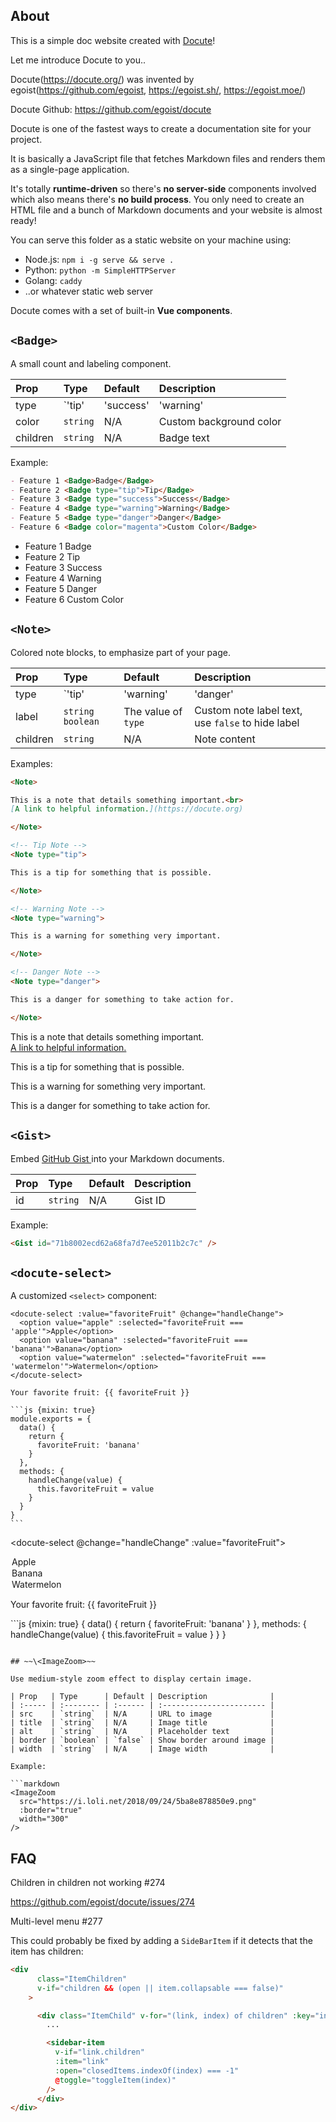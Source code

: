 ## About

This is a simple doc website created with [Docute](https://docute.org)!

Let me introduce Docute to you..

Docute(https://docute.org/) was invented by egoist(https://github.com/egoist, https://egoist.sh/, https://egoist.moe/)

Docute Github: https://github.com/egoist/docute

Docute is one of the fastest ways to create a documentation site for your project.

It is basically a JavaScript file that fetches Markdown files and renders them as a single-page application.

It's totally **runtime-driven** so there's **no server-side** components involved which also means there's **no build process**. You only need to create an HTML file and a bunch of Markdown documents and your website is almost ready!

You can serve this folder as a static website on your machine using:

- Node.js: `npm i -g serve && serve .`
- Python: `python -m SimpleHTTPServer`
- Golang: `caddy`
- ..or whatever static web server

Docute comes with a set of built-in **Vue components**.

## `<Badge>`

A small count and labeling component.

| Prop     | Type                                       | Default | Description             |
| :------- | :----------------------------------------- | :------ | :---------------------- |
| type     | `'tip' | 'success' | 'warning' | 'danger'` | N/A     | Badge type              |
| color    | `string`                                   | N/A     | Custom background color |
| children | `string`                                   | N/A     | Badge text              |

Example:

```markdown
- Feature 1 <Badge>Badge</Badge>
- Feature 2 <Badge type="tip">Tip</Badge>
- Feature 3 <Badge type="success">Success</Badge>
- Feature 4 <Badge type="warning">Warning</Badge>
- Feature 5 <Badge type="danger">Danger</Badge>
- Feature 6 <Badge color="magenta">Custom Color</Badge>
```

- Feature 1 <Badge>Badge</Badge>
- Feature 2 <Badge type="tip">Tip</Badge>
- Feature 3 <Badge type="success">Success</Badge>
- Feature 4 <Badge type="warning">Warning</Badge>
- Feature 5 <Badge type="danger">Danger</Badge>
- Feature 6 <Badge color="magenta">Custom Color</Badge>

## `<Note>`

Colored note blocks, to emphasize part of your page.

| Prop     | Type                                       | Default             | Description                                       |
| :------- | :----------------------------------------- | :------------------ | :------------------------------------------------ |
| type     | `'tip' | 'warning' | 'danger' | 'success'` | N/A                 | Note type                                         |
| label    | `string` `boolean`                         | The value of `type` | Custom note label text, use `false` to hide label |
| children | `string`                                   | N/A                 | Note content                                      |

Examples:

```markdown
<Note>

This is a note that details something important.<br>
[A link to helpful information.](https://docute.org)

</Note>

<!-- Tip Note -->
<Note type="tip">

This is a tip for something that is possible.

</Note>

<!-- Warning Note -->
<Note type="warning">

This is a warning for something very important.

</Note>

<!-- Danger Note -->
<Note type="danger">

This is a danger for something to take action for.

</Note>
```

<Note>

This is a note that details something important.<br>
[A link to helpful information.](https://docute.org)

</Note>

<!-- Tip Note -->
<Note type="tip">

This is a tip for something that is possible.

</Note>

<!-- Warning Note -->
<Note type="warning">

This is a warning for something very important.

</Note>

<!-- Danger Note -->
<Note type="danger">

This is a danger for something to take action for.

</Note>

## `<Gist>`

Embed [GitHub Gist ](https://gist.github.com/) into your Markdown documents.

| Prop | Type     | Default | Description |
| :--- | :------- | :------ | :---------- |
| id   | `string` | N/A     | Gist ID     |

Example:

```markdown
<Gist id="71b8002ecd62a68fa7d7ee52011b2c7c" />
```

<Gist id="71b8002ecd62a68fa7d7ee52011b2c7c" />

## `<docute-select>`

A customized `<select>` component:

<!-- prettier-ignore -->
````vue
<docute-select :value="favoriteFruit" @change="handleChange">
  <option value="apple" :selected="favoriteFruit === 'apple'">Apple</option>
  <option value="banana" :selected="favoriteFruit === 'banana'">Banana</option>
  <option value="watermelon" :selected="favoriteFruit === 'watermelon'">Watermelon</option>
</docute-select>

Your favorite fruit: {{ favoriteFruit }}

​```js {mixin: true}
module.exports = { 
  data() { 
    return { 
      favoriteFruit: 'banana' 
    }
  }, 
  methods: {
    handleChange(value) { 
      this.favoriteFruit = value
    } 
  }
}
```
````
<docute-select @change="handleChange" :value="favoriteFruit">
  <option value="apple" :selected="favoriteFruit === 'apple'">Apple</option>
  <option value="banana" :selected="favoriteFruit === 'banana'">Banana</option>
  <option value="watermelon" :selected="favoriteFruit === 'watermelon'">Watermelon</option>
</docute-select>

Your favorite fruit: {{ favoriteFruit }}

​```js {mixin: true}
{
  data() {
    return {
      favoriteFruit: 'banana'
    }
  },
  methods: {
    handleChange(value) {
      this.favoriteFruit = value
    }
  }
}
```

## ~~\<ImageZoom>~~

Use medium-style zoom effect to display certain image.

| Prop   | Type      | Default | Description              |
| :----- | :-------- | :------ | :----------------------- |
| src    | `string`  | N/A     | URL to image             |
| title  | `string`  | N/A     | Image title              |
| alt    | `string`  | N/A     | Placeholder text         |
| border | `boolean` | `false` | Show border around image |
| width  | `string`  | N/A     | Image width              |

Example:

```markdown
<ImageZoom 
  src="https://i.loli.net/2018/09/24/5ba8e878850e9.png" 
  :border="true" 
  width="300"
/>
```

## FAQ

Children in children not working #274

https://github.com/egoist/docute/issues/274

Multi-level menu #277

This could probably be fixed by adding a `SideBarItem` if it detects that the item has children:

```html
<div
      class="ItemChildren"
      v-if="children && (open || item.collapsable === false)"
    >

      <div class="ItemChild" v-for="(link, index) of children" :key="index">
        ...

        <sidebar-item
          v-if="link.children"
          :item="link"
          :open="closedItems.indexOf(index) === -1"
          @toggle="toggleItem(index)"
        />
      </div>
</div>
```